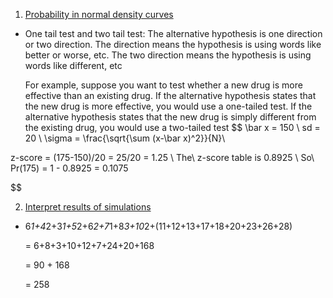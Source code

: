 1. [Probability in normal density curves
](https://www.khanacademy.org/math/ap-statistics/sampling-distribution-ap/xfb5d8e68:the-normal-distribution-revisited/e/probability-normal-density-curves)

* One tail test and two tail test: 
 The alternative hypothesis is one direction or two direction. The direction means the hypothesis is using words like better or worse, etc. The two direction means the hypothesis is using words like different, etc
 
  For example, suppose you want to test whether a new drug is more effective than an existing drug. If the alternative hypothesis states that the new drug is more effective, you would use a one-tailed test. If the alternative hypothesis states that the new drug is simply different from the existing drug, you would use a two-tailed test
$$
\bar x = 150 \\
sd = 20 \\
\sigma = \frac{\sqrt{\sum (x-\bar x)^2}}{N}\\

z-score = (175-150)/20 = 25/20 = 1.25 \\
The\  z-score table is 0.8925 \\
So\  Pr(175) = 1 - 0.8925 = 0.1075

$$

2. [Interpret results of simulations](https://www.khanacademy.org/math/ap-statistics/probability-ap/randomness-probability-simulation/e/interpreting-results-simulations)

* 6*1+4*2+3*1+5*2+6*2+7*1+8*3+10*2+(11+12+13+17+18+20+23+26+28)

    = 6+8+3+10+12+7+24+20+168

    = 90 + 168

    = 258
